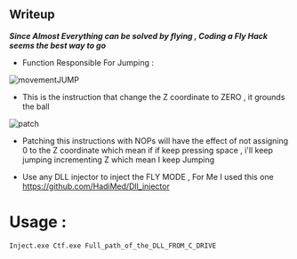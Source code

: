 ## Writeup

***Since Almost Everything can be solved by flying , Coding a Fly Hack seems the best way to go***

- Function Responsible For Jumping : 

![movementJUMP](https://user-images.githubusercontent.com/57273771/156937256-aab947b0-bbe3-4a83-958d-14383fc52d7e.PNG)

- This is the instruction that change the Z coordinate to ZERO , it grounds the ball 

![patch](https://user-images.githubusercontent.com/57273771/156937280-5798e906-3cbb-441a-8010-666a30303911.PNG)

- Patching this instructions with NOPs will have the effect of not assigning 0 to the Z coordinate which mean if if keep pressing space ,
i'll keep jumping incrementing Z which mean I keep Jumping <br/>

- Use any DLL injector to inject the FLY MODE  , For Me I used this one  https://github.com/HadiMed/Dll_injector

# Usage :
  ```Inject.exe Ctf.exe Full_path_of_the_DLL_FROM_C_DRIVE```
